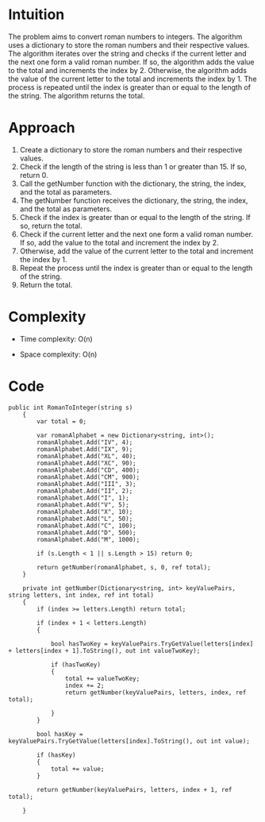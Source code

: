 # Intuition
The problem aims to convert roman numbers to integers. The algorithm uses a dictionary to store the roman numbers and their respective values. The algorithm iterates over the string and checks if the current letter and the next one form a valid roman number. If so, the algorithm adds the value to the total and increments the index by 2. Otherwise, the algorithm adds the value of the current letter to the total and increments the index by 1. The process is repeated until the index is greater than or equal to the length of the string. The algorithm returns the total.

# Approach
1. Create a dictionary to store the roman numbers and their respective values.
2. Check if the length of the string is less than 1 or greater than 15. If so, return 0.
3. Call the getNumber function with the dictionary, the string, the index, and the total as parameters.
4. The getNumber function receives the dictionary, the string, the index, and the total as parameters.
5. Check if the index is greater than or equal to the length of the string. If so, return the total.
6. Check if the current letter and the next one form a valid roman number. If so, add the value to the total and increment the index by 2.
7. Otherwise, add the value of the current letter to the total and increment the index by 1.
8. Repeat the process until the index is greater than or equal to the length of the string.
9. Return the total.

# Complexity
- Time complexity:
O(n)

- Space complexity:
O(n)

# Code
```
public int RomanToInteger(string s)
    {
        var total = 0;

        var romanAlphabet = new Dictionary<string, int>();
        romanAlphabet.Add("IV", 4);
        romanAlphabet.Add("IX", 9);
        romanAlphabet.Add("XL", 40);
        romanAlphabet.Add("XC", 90);
        romanAlphabet.Add("CD", 400);
        romanAlphabet.Add("CM", 900);
        romanAlphabet.Add("III", 3);
        romanAlphabet.Add("II", 2);
        romanAlphabet.Add("I", 1);
        romanAlphabet.Add("V", 5);
        romanAlphabet.Add("X", 10);
        romanAlphabet.Add("L", 50);
        romanAlphabet.Add("C", 100);
        romanAlphabet.Add("D", 500);
        romanAlphabet.Add("M", 1000);

        if (s.Length < 1 || s.Length > 15) return 0;

        return getNumber(romanAlphabet, s, 0, ref total);
    }

    private int getNumber(Dictionary<string, int> keyValuePairs, string letters, int index, ref int total)
    {
        if (index >= letters.Length) return total;

        if (index + 1 < letters.Length)
        {

            bool hasTwoKey = keyValuePairs.TryGetValue(letters[index] + letters[index + 1].ToString(), out int valueTwoKey);

            if (hasTwoKey)
            {
                total += valueTwoKey;
                index += 2;
                return getNumber(keyValuePairs, letters, index, ref total);

            }
        }

        bool hasKey = keyValuePairs.TryGetValue(letters[index].ToString(), out int value);

        if (hasKey)
        {
            total += value;
        }

        return getNumber(keyValuePairs, letters, index + 1, ref total);

    }
```